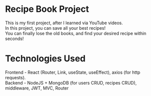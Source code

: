 # Recipe Book Project
This is my first project, after I learned via YouTube videos. <br>
In this project, you can save all your best recipes! <br>
You can finally lose the old books, and find your desired recipe within seconds!

# Technologies Used
Frontend - React (Router, Link, useState, useEffect), axios (for http requests). <br>
Backend - NodeJS + MongoDB (for users CRUD, recipes CRUD), middleware, JWT, MVC, Router
